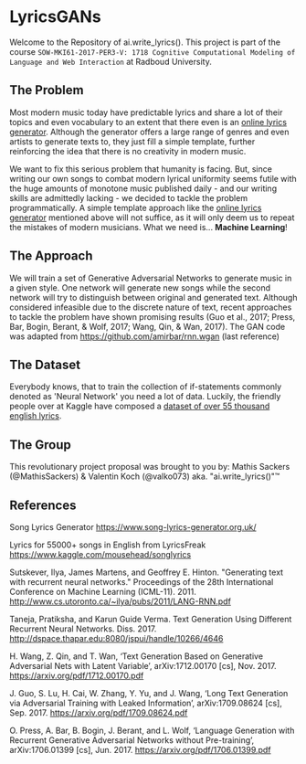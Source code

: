 # LyricsGANs

Welcome to the Repository of ai.write_lyrics(). This project is part of the course `SOW-MKI61-2017-PER3-V: 1718 Cognitive Computational Modeling of Language and Web Interaction` at Radboud University.

## The Problem

Most modern music today have predictable lyrics and share a lot of their topics and even vocabulary to an extent that there even is an [online lyrics generator](https://www.song-lyrics-generator.org.uk/). Although the generator offers a large range of genres and even artists to generate texts to, they just fill a simple template, further reinforcing the idea that there is no creativity in modern music.

We want to fix this serious problem that humanity is facing. But, since writing our own songs to combat modern lyrical uniformity seems futile with the huge amounts of monotone music published daily - and our writing skills are admittedly lacking - we decided to tackle the problem programmatically. A simple template approach like the [online lyrics generator](https://www.song-lyrics-generator.org.uk/) mentioned above will not suffice, as it will only deem us to repeat the mistakes of modern musicians. What we need is... **Machine Learning**!

## The Approach

We will train a set of Generative Adversarial Networks to generate music in a given style. One network will generate new songs while the second network will try to distinguish between original and generated text. Although considered infeasible due to the discrete nature of text, recent approaches to tackle the problem have shown promising results (Guo et al., 2017; Press, Bar, Bogin, Berant, & Wolf, 2017; Wang, Qin, & Wan, 2017).
The GAN code was adapted from https://github.com/amirbar/rnn.wgan (last reference)

## The Dataset
Everybody knows, that to train the collection of if-statements commonly denoted as 'Neural Network' you need a lot of data. Luckily, the friendly people over at Kaggle have composed a [dataset of over 55 thousand english lyrics](https://www.kaggle.com/mousehead/songlyrics).

## The Group
This revolutionary project proposal was brought to you by:
Mathis Sackers (@MathisSackers) & Valentin Koch (@valko073) aka. "ai.write_lyrics()"™

## References

Song Lyrics Generator
https://www.song-lyrics-generator.org.uk/


Lyrics for 55000+ songs in English from LyricsFreak
https://www.kaggle.com/mousehead/songlyrics


Sutskever, Ilya, James Martens, and Geoffrey E. Hinton. "Generating text with recurrent neural networks." Proceedings of the 28th International Conference on Machine Learning (ICML-11). 2011.
http://www.cs.utoronto.ca/~ilya/pubs/2011/LANG-RNN.pdf


Taneja, Pratiksha, and Karun Guide Verma. Text Generation Using Different Recurrent Neural Networks. Diss. 2017.
http://dspace.thapar.edu:8080/jspui/handle/10266/4646


H. Wang, Z. Qin, and T. Wan, ‘Text Generation Based on Generative Adversarial Nets with Latent Variable’, arXiv:1712.00170 [cs], Nov. 2017.
https://arxiv.org/pdf/1712.00170.pdf


J. Guo, S. Lu, H. Cai, W. Zhang, Y. Yu, and J. Wang, ‘Long Text Generation via Adversarial Training with Leaked Information’, arXiv:1709.08624 [cs], Sep. 2017.
https://arxiv.org/pdf/1709.08624.pdf


O. Press, A. Bar, B. Bogin, J. Berant, and L. Wolf, ‘Language Generation with Recurrent Generative Adversarial Networks without Pre-training’, arXiv:1706.01399 [cs], Jun. 2017.
https://arxiv.org/pdf/1706.01399.pdf
